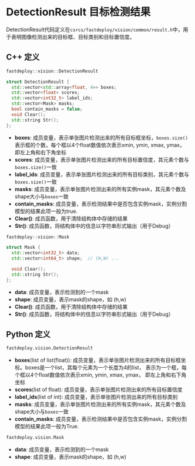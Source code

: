 # DetectionResult 目标检测结果

DetectionResult代码定义在`csrcs/fastdeploy/vision/common/result.h`中，用于表明图像检测出来的目标框、目标类别和目标置信度。

## C++ 定义

```c++
fastdeploy::vision::DetectionResult
```  

```c++
struct DetectionResult {
  std::vector<std::array<float, 4>> boxes;
  std::vector<float> scores;
  std::vector<int32_t> label_ids;
  std::vector<Mask> masks;
  bool contain_masks = false;
  void Clear();
  std::string Str();
};
```

- **boxes**: 成员变量，表示单张图片检测出来的所有目标框坐标，`boxes.size()`表示框的个数，每个框以4个float数值依次表示xmin, ymin, xmax, ymax， 即左上角和右下角坐标
- **scores**: 成员变量，表示单张图片检测出来的所有目标置信度，其元素个数与`boxes.size()`一致
- **label_ids**: 成员变量，表示单张图片检测出来的所有目标类别，其元素个数与`boxes.size()`一致
- **masks**: 成员变量，表示单张图片检测出来的所有实例mask，其元素个数及shape大小与`boxes`一致
- **contain_masks**: 成员变量，表示检测结果中是否包含实例mask，实例分割模型的结果此项一般为true.
- **Clear()**: 成员函数，用于清除结构体中存储的结果
- **Str()**: 成员函数，将结构体中的信息以字符串形式输出（用于Debug）

```c++
fastdeploy::vision::Mask
```  
```c++
struct Mask {
  std::vector<int32_t> data;
  std::vector<int64_t> shape;  // (H,W) ...

  void Clear();
  std::string Str();
};
```  
- **data**: 成员变量，表示检测到的一个mask
- **shape**: 成员变量，表示mask的shape，如 (h,w)
- **Clear()**: 成员函数，用于清除结构体中存储的结果
- **Str()**: 成员函数，将结构体中的信息以字符串形式输出（用于Debug）

## Python 定义

```python
fastdeploy.vision.DetectionResult  
```

- **boxes**(list of list(float)): 成员变量，表示单张图片检测出来的所有目标框坐标。boxes是一个list，其每个元素为一个长度为4的list， 表示为一个框，每个框以4个float数值依次表示xmin, ymin, xmax, ymax， 即左上角和右下角坐标
- **scores**(list of float): 成员变量，表示单张图片检测出来的所有目标置信度
- **label_ids**(list of int): 成员变量，表示单张图片检测出来的所有目标类别
- **masks**: 成员变量，表示单张图片检测出来的所有实例mask，其元素个数及shape大小与`boxes`一致
- **contain_masks**: 成员变量，表示检测结果中是否包含实例mask，实例分割模型的结果此项一般为True.

```python
fastdeploy.vision.Mask  
```
- **data**: 成员变量，表示检测到的一个mask
- **shape**: 成员变量，表示mask的shape，如 (h,w)
